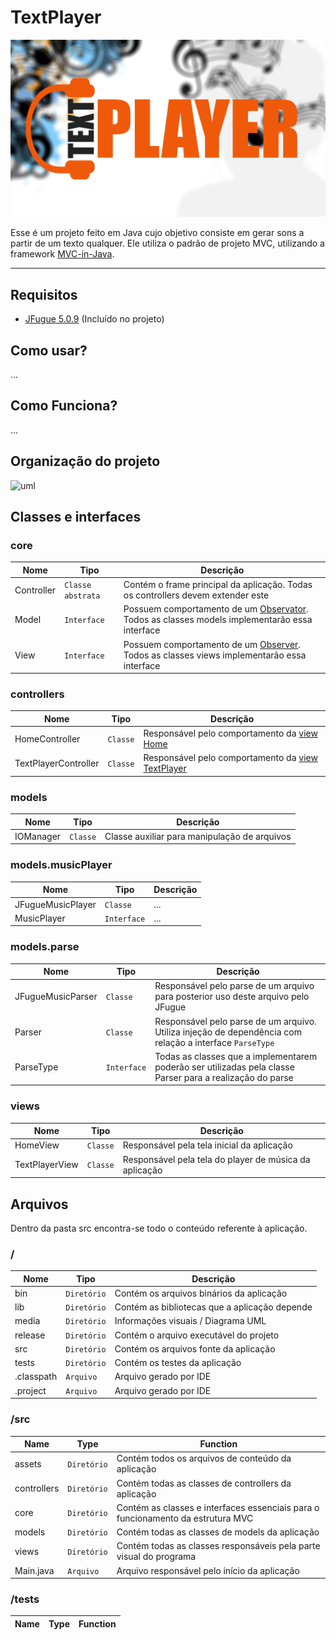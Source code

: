# TextPlayer
![](https://github.com/williamniemiec/TextPlayer/blob/master/media/logo/logo.jpg?raw=true)

Esse é um projeto feito em Java cujo objetivo consiste em gerar sons a partir de um texto qualquer. Ele utiliza o padrão de projeto MVC, utilizando a framework [MVC-in-Java](https://github.com/williamniemiec/MVC-in-Java).

<hr />

## Requisitos
- [JFugue 5.0.9](https://github.com/williamniemiec/TextPlayer/blob/master/lib/jfugue-5.0.9.jar) (Incluído no projeto)

## Como usar?
...

## Como Funciona?
...

## Organização do projeto
![uml](https://github.com/williamniemiec/TextPlayer/tree/master/media/uml/uml.jpg?raw=true)

## Classes e interfaces

### core
|        Nome        | Tipo |	Descrição	|
|----------------|-------|--------------------------------------------------|
|		Controller 		|	`Classe abstrata`	| 	Contém o frame principal da aplicação. Todas os controllers devem extender este		|
|		Model 			|	`Interface`			| 	Possuem comportamento de um [Observator](https://www.javaworld.com/article/2077258/observer-and-observable.html). Todos as classes models implementarão essa interface		|
|		View 			|	`Interface`			| 	Possuem comportamento de um [Observer](https://www.javaworld.com/article/2077258/observer-and-observable.html). Todos as classes views implementarão essa interface		|


### controllers

|        Nome        | Tipo |	Descrição	|
|----------------|-------|--------------------------------------------------|
|	HomeController			|	`Classe`			|	Responsável pelo comportamento da [view Home](https://github.com/williamniemiec/TextPlayer/blob/master/src/views/HomeView.java)	|
|	TextPlayerController 	|	`Classe`			|	Responsável pelo comportamento da [view TextPlayer](https://github.com/williamniemiec/TextPlayer/blob/master/src/views/TextPlayerView.java)		|

### models

|        Nome        | Tipo |	Descrição	|
|----------------|-------|--------------------------------------------------|
|	IOManager 				|	`Classe`	| 	Classe auxiliar para manipulação de arquivos		|

### models.musicPlayer
|        Nome        | Tipo |	Descrição	|
|----------------|-------|--------------------------------------------------|
|	JFugueMusicPlayer 				|	`Classe`	| 	...		|
|	MusicPlayer 				|	`Interface`		| 	...		|

### models.parse
|        Nome        | Tipo |	Descrição	|
|----------------|-------|--------------------------------------------------|
|	JFugueMusicParser 		|	`Classe`	| 	Responsável pelo parse de um arquivo para posterior uso deste arquivo pelo JFugue		|
|	Parser 					|	`Classe`	| 	Responsável pelo parse de um arquivo. Utiliza injeção de dependência com relação a interface `ParseType`	|
|	ParseType 				|	`Interface`	| 	Todas as classes que a implementarem poderão ser utilizadas pela classe Parser para a realização do parse		|

### views

|        Nome        | Tipo |	Descrição	|
|----------------|-------|--------------------------------------------------|
|	HomeView 				|	`Classe`	| 	Responsável pela tela inicial da aplicação		|
|	TextPlayerView			|	`Classe`	|	Responsável pela tela do player de música da aplicação	|



## Arquivos
Dentro da pasta src encontra-se todo o conteúdo referente à aplicação.

### /
|Nome| Tipo| Descrição
|------- | --- | ----
| bin	|	 `Diretório`	| Contém os arquivos binários da aplicação |
| lib	|	 `Diretório`	| Contém as bibliotecas que a aplicação depende |
| media|	 `Diretório`	| Informações visuais / Diagrama UML|
| release |	 `Diretório`	| Contém o arquivo executável do projeto |
| src 	|	 `Diretório`	| Contém os arquivos fonte da aplicação |
| tests |	 `Diretório`	| Contém os testes da aplicação |
| .classpath |	 `Arquivo`	| Arquivo gerado por IDE |
| .project	 |	 `Arquivo`	| Arquivo gerado por IDE |

### /src
|Name| Type| Function
|------- | --- | ----
| 	assets				| `Diretório`	| Contém todos os arquivos de conteúdo da aplicação
| 	controllers 		| `Diretório`	| Contém todas as classes de controllers da aplicação
| 	core 				| `Diretório`	| Contém as classes e interfaces essenciais para o funcionamento da estrutura MVC
| 	models 				| `Diretório`	| Contém todas as classes de models da aplicação
| 	views 				| `Diretório`	| Contém todas as classes responsáveis pela parte visual do programa
| 	Main.java 			| `Arquivo`		| Arquivo responsável pelo início da aplicação

### /tests
|Name| Type| Function
|------- | --- | ----